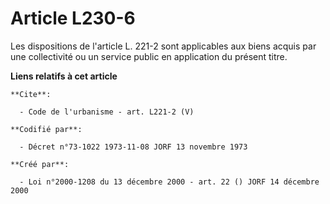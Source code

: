 # Article L230-6

Les dispositions de l'article L. 221-2 sont applicables aux biens acquis par une collectivité ou un service public en
application du présent titre.

**Liens relatifs à cet article**

	**Cite**:

	  - Code de l'urbanisme - art. L221-2 (V)

	**Codifié par**:

	  - Décret n°73-1022 1973-11-08 JORF 13 novembre 1973

	**Créé par**:

	  - Loi n°2000-1208 du 13 décembre 2000 - art. 22 () JORF 14 décembre 2000
